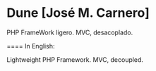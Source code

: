 Dune [José M. Carnero]
====

PHP FrameWork ligero.
MVC, desacoplado.

====
In English:

Lightweight PHP Framework.
MVC, decoupled.
